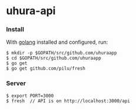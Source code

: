 uhura-api
=========


### Install 

With [golang](https://golang.org/) installed and configured, run:
  

    $ mkdir -p $GOPATH/src/github.com/uhuraapp 
    $ cd $GOPATH/src/github.com/uhuraapp
    $ go get
    $ go get github.com/pilu/fresh
    
### Server
    $ export PORT=3000
    $ fresh  // API is on http://localhost:3000/api
    
